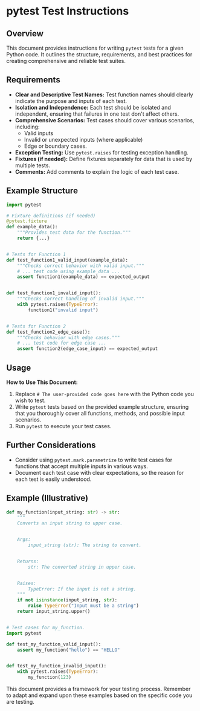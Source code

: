 # pytest Test Instructions

## Overview

This document provides instructions for writing `pytest` tests for a given Python code.  It outlines the structure, requirements, and best practices for creating comprehensive and reliable test suites.

## Requirements

* **Clear and Descriptive Test Names:**  Test function names should clearly indicate the purpose and inputs of each test.
* **Isolation and Independence:** Each test should be isolated and independent, ensuring that failures in one test don't affect others.
* **Comprehensive Scenarios:** Test cases should cover various scenarios, including:
    * Valid inputs
    * Invalid or unexpected inputs (where applicable)
    * Edge or boundary cases.
* **Exception Testing:** Use `pytest.raises` for testing exception handling.
* **Fixtures (if needed):** Define fixtures separately for data that is used by multiple tests.
* **Comments:**  Add comments to explain the logic of each test case.

## Example Structure

```python
import pytest

# Fixture definitions (if needed)
@pytest.fixture
def example_data():
    """Provides test data for the function."""
    return {...}


# Tests for Function 1
def test_function1_valid_input(example_data):
    """Checks correct behavior with valid input."""
    # ... test code using example_data ...
    assert function1(example_data) == expected_output


def test_function1_invalid_input():
    """Checks correct handling of invalid input."""
    with pytest.raises(TypeError):
        function1("invalid input")


# Tests for Function 2
def test_function2_edge_case():
    """Checks behavior with edge cases."""
    # ... test code for edge case ...
    assert function2(edge_case_input) == expected_output
```

## Usage


**How to Use This Document:**


1.  Replace `# The user-provided code goes here` with the Python code you wish to test.
2.  Write `pytest` tests based on the provided example structure, ensuring that you thoroughly cover all functions, methods, and possible input scenarios.
3.  Run `pytest` to execute your test cases.


## Further Considerations

*   Consider using `pytest.mark.parametrize` to write test cases for functions that accept multiple inputs in various ways.
*   Document each test case with clear expectations, so the reason for each test is easily understood.


## Example (Illustrative)


```python
def my_function(input_string: str) -> str:
    """
    Converts an input string to upper case.


    Args:
        input_string (str): The string to convert.


    Returns:
        str: The converted string in upper case.


    Raises:
        TypeError: If the input is not a string.
    """
    if not isinstance(input_string, str):
        raise TypeError("Input must be a string")
    return input_string.upper()


# Test cases for my_function.
import pytest

def test_my_function_valid_input():
    assert my_function("hello") == "HELLO"


def test_my_function_invalid_input():
    with pytest.raises(TypeError):
        my_function(123)

```


This document provides a framework for your testing process. Remember to adapt and expand upon these examples based on the specific code you are testing.
